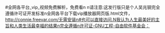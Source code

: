 #全网各平台_vip_视频免费解析，免费看n n请注意:这发行版只是个人吴兆钢完全遵循许可证开发标准n全网各平台下载vip播放器网页版.html文件， http://connie.freevar.com/无需安装n#也可以直接访问.N我认为人生最美好的主旨和人类生活最幸福的结果n完全遵循n许可证-GNU工程-自由软件基金会：
